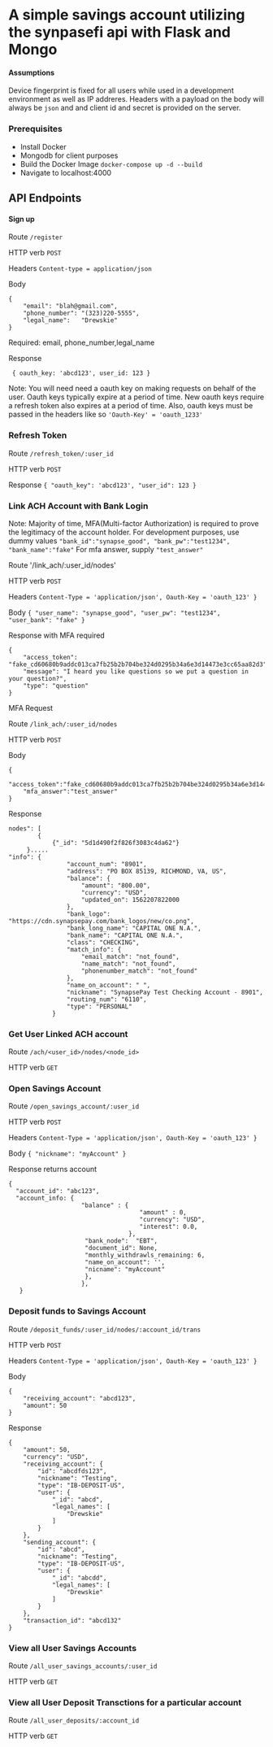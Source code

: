 # A simple savings account utilizing the synpasefi api with Flask and Mongo

#### Assumptions

Device fingerprint is fixed for all users while used in a development environment as well as IP addreres. Headers with a payload on the body will always be `json` and and client id and secret is provided on the server. 


### Prerequisites  

* Install Docker
* Mongodb for client purposes
* Build the Docker Image `docker-compose up -d --build`
* Navigate to localhost:4000


## API Endpoints

#### Sign up

Route `/register` 

HTTP verb `POST`

Headers `Content-type = application/json`

Body

```
{
	"email": "blah@gmail.com",
	"phone_number": "(323)220-5555",
	"legal_name":	"Drewskie"
}
```

Required: email, phone_number,legal_name

Response 


` { oauth_key: 'abcd123', user_id: 123 }`

Note: You will need need a oauth key on making requests on behalf of the user. Oauth keys typically expire at a period of time. New oauth keys require a refresh token also expires at a period of time. 
Also, oauth keys must be passed in the headers like so `'Oauth-Key' = 'oauth_1233'`

### Refresh Token

Route `/refresh_token/:user_id`

HTTP verb `POST`


Response `{ "oauth_key": 'abcd123', "user_id": 123 }`

### Link ACH Account with Bank Login


Note: Majority of time, MFA(Multi-factor Authorization) is required to prove the legitimacy of the account holder.
For development purposes, use dummy values ` "bank_id":"synapse_good", "bank_pw":"test1234", "bank_name":"fake" `
For mfa answer,  supply `"test_answer"`

Route '/link_ach/:user_id/nodes'

HTTP verb `POST`

Headers `Content-Type = 'application/json', Oauth-Key = 'oauth_123' }`

Body `{ "user_name": "synapse_good", "user_pw": "test1234", "user_bank": "fake" }`

Response with MFA required 
```
{
    "access_token": "fake_cd60680b9addc013ca7fb25b2b704be324d0295b34a6e3d14473e3cc65aa82d3",
    "message": "I heard you like questions so we put a question in your question?",
    "type": "question"
}
```

MFA Request 

Route `/link_ach/:user_id/nodes`

HTTP verb `POST`

Body
```
{
    "access_token":"fake_cd60680b9addc013ca7fb25b2b704be324d0295b34a6e3d14473e3cc65aa82d3",
    "mfa_answer":"test_answer"
}
```

Response 

```
nodes": [
        {
            {"_id": "5d1d490f2f826f3083c4da62"}
	 }.....
"info": {
                "account_num": "8901",
                "address": "PO BOX 85139, RICHMOND, VA, US",
                "balance": {
                    "amount": "800.00",
                    "currency": "USD",
                    "updated_on": 1562207822000
                },
                "bank_logo": "https://cdn.synapsepay.com/bank_logos/new/co.png",
                "bank_long_name": "CAPITAL ONE N.A.",
                "bank_name": "CAPITAL ONE N.A.",
                "class": "CHECKING",
                "match_info": {
                    "email_match": "not_found",
                    "name_match": "not_found",
                    "phonenumber_match": "not_found"
                },
                "name_on_account": " ",
                "nickname": "SynapsePay Test Checking Account - 8901",
                "routing_num": "6110",
                "type": "PERSONAL"
            }
```

### Get User Linked ACH account

Route `/ach/<user_id>/nodes/<node_id>`

HTTP verb `GET`



### Open Savings Account

Route `/open_savings_account/:user_id`

HTTP verb `POST`

Headers `Content-Type = 'application/json', Oauth-Key = 'oauth_123' }`

Body `{ "nickname": "myAccount" }`

Response returns account

```
{
  "account_id": "abc123",
  "account_info: {
                    "balance" : {
                                    "amount" : 0,
                                    "currency": "USD",
                                    "interest": 0.0,
                                 },
                     "bank_node":  "EBT",
                     "document_id": None,
                     "monthly_withdrawls_remaining: 6,
                     "name_on_account": '',
                     "nicname": "myAccount"
                     },
                    },
   }
```

### Deposit funds to Savings Account

Route `/deposit_funds/:user_id/nodes/:account_id/trans`

HTTP verb `POST`

Headers `Content-Type = 'application/json', Oauth-Key = 'oauth_123' }`

Body 
```
{
	"receiving_account": "abcd123",
	"amount": 50
}
```

Response

```
{
    "amount": 50,
    "currency": "USD",
    "receiving_account": {
        "id": "abcdfds123",
        "nickname": "Testing",
        "type": "IB-DEPOSIT-US",
        "user": {
            "_id": "abcd",
            "legal_names": [
                "Drewskie"
            ]
        }
    },
    "sending_account": {
        "id": "abcd",
        "nickname": "Testing",
        "type": "IB-DEPOSIT-US",
        "user": {
            "_id": "abcdd",
            "legal_names": [
                "Drewskie"
            ]
        }
    },
    "transaction_id": "abcd132"
}
```


### View all User Savings Accounts 

Route `/all_user_savings_accounts/:user_id`

HTTP verb `GET`


### View all User Deposit Transctions for a particular account

Route `/all_user_deposits/:account_id`	

HTTP verb `GET`

